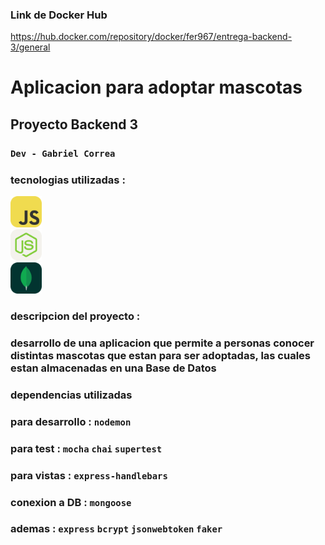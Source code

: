 ### Link de Docker Hub
https://hub.docker.com/repository/docker/fer967/entrega-backend-3/general


# Aplicacion para adoptar mascotas
## Proyecto Backend 3
### `Dev - Gabriel Correa`
### tecnologias utilizadas :
<div>
  <img src="https://raw.githubusercontent.com/tandpfun/skill-icons/65dea6c4eaca7da319e552c09f4cf5a9a8dab2c8/icons/JavaScript.svg" width="50">
</div>

<div>
  <img src="https://raw.githubusercontent.com/tandpfun/skill-icons/65dea6c4eaca7da319e552c09f4cf5a9a8dab2c8/icons/NodeJS-Light.svg" width="50">
</div>

<div>
  <img src="https://raw.githubusercontent.com/tandpfun/skill-icons/65dea6c4eaca7da319e552c09f4cf5a9a8dab2c8/icons/MongoDB.svg" width="50">
</div>

### descripcion del proyecto :
### desarrollo de una aplicacion que permite a personas conocer distintas mascotas que estan para ser adoptadas, las cuales estan almacenadas en una Base de Datos

### dependencias utilizadas
### para desarrollo : `nodemon`
### para test : `mocha` `chai` `supertest`
### para vistas : `express-handlebars`
### conexion a DB : `mongoose`
### ademas : `express` `bcrypt` `jsonwebtoken` `faker`
